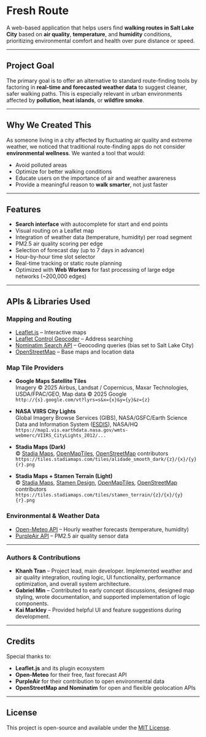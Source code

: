 # Fresh Route

A web-based application that helps users find **walking routes in Salt Lake City** based on **air quality**, **temperature**, and **humidity** conditions, prioritizing environmental comfort and health over pure distance or speed.

---

## Project Goal

The primary goal is to offer an alternative to standard route-finding tools by factoring in **real-time and forecasted weather data** to suggest cleaner, safer walking paths. This is especially relevant in urban environments affected by **pollution**, **heat islands**, or **wildfire smoke**.

---

## Why We Created This

As someone living in a city affected by fluctuating air quality and extreme weather, we noticed that traditional route-finding apps do not consider **environmental wellness**. We wanted a tool that would:

- Avoid polluted areas
- Optimize for better walking conditions
- Educate users on the importance of air and weather awareness
- Provide a meaningful reason to **walk smarter**, not just faster

---

## Features

- **Search interface** with autocomplete for start and end points
- Visual routing on a Leaflet map
- Integration of weather data (temperature, humidity) per road segment
- PM2.5 air quality scoring per edge
- Selection of forecast day (up to 7 days in advance)
- Hour-by-hour time slot selector
- Real-time tracking or static route planning
- Optimized with **Web Workers** for fast processing of large edge networks (~200,000 edges)

---

## APIs & Libraries Used

### Mapping and Routing

- [Leaflet.js](https://leafletjs.com/) – Interactive maps
- [Leaflet Control Geocoder](https://github.com/perliedman/leaflet-control-geocoder) – Address searching
- [Nominatim Search API](https://nominatim.org/release-docs/develop/api/Search/) 
– Geocoding queries (bias set to Salt Lake City)
- [OpenStreetMap](https://www.openstreetmap.org/) – Base maps and location data

### Map Tile Providers

- **Google Maps Satellite Tiles**  
  Imagery © 2025 Airbus, Landsat / Copernicus, Maxar Technologies, USDA/FPAC/GEO, Map data © 2025 Google  
  `http://{s}.google.com/vt?lyrs=s&x={x}&y={y}&z={z}`

- **NASA VIIRS City Lights**  
  Global Imagery Browse Services (GIBS), NASA/GSFC/Earth Science Data and Information System ([ESDIS](https://earthdata.nasa.gov)), NASA/HQ  
  `https://map1.vis.earthdata.nasa.gov/wmts-webmerc/VIIRS_CityLights_2012/...`

- **Stadia Maps (Dark)**  
  © [Stadia Maps](https://www.stadiamaps.com/), [OpenMapTiles](https://openmaptiles.org/), [OpenStreetMap](https://www.openstreetmap.org/copyright) contributors  
  `https://tiles.stadiamaps.com/tiles/alidade_smooth_dark/{z}/{x}/{y}{r}.png`

- **Stadia Maps + Stamen Terrain (Light)**  
  © [Stadia Maps](https://www.stadiamaps.com/), [Stamen Design](https://www.stamen.com/), [OpenMapTiles](https://openmaptiles.org/), [OpenStreetMap](https://www.openstreetmap.org/copyright) contributors  
  `https://tiles.stadiamaps.com/tiles/stamen_terrain/{z}/{x}/{y}{r}.png`

### Environmental & Weather Data

- [Open-Meteo API](https://open-meteo.com/) – Hourly weather forecasts (temperature, humidity)
- [PurpleAir API](https://api.purpleair.com/) – PM2.5 air quality sensor data

---

### Authors & Contributions

- **Khanh Tran** – Project lead, main developer. Implemented weather and air quality integration, routing logic, UI functionality, performance optimization, and overall system architecture.
- **Gabriel Min** – Contributed to early concept discussions, designed map styling, wrote documentation, and supported implementation of logic components.
- **Kai Markley** – Provided helpful UI and feature suggestions during development.


---

## Credits

Special thanks to:

- **Leaflet.js** and its plugin ecosystem
- **Open-Meteo** for their free, fast forecast API
- **PurpleAir** for their contribution to open environmental data
- **OpenStreetMap and Nominatim** for open and flexible geolocation APIs

---

## License

This project is open-source and available under the [MIT License](LICENSE).